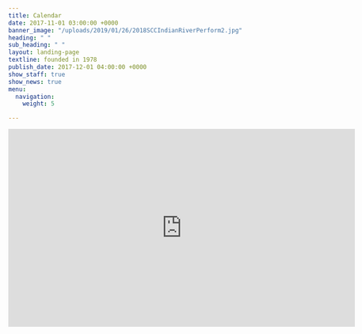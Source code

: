 ```yaml
---
title: Calendar
date: 2017-11-01 03:00:00 +0000
banner_image: "/uploads/2019/01/26/2018SCCIndianRiverPerform2.jpg"
heading: " "
sub_heading: " "
layout: landing-page
textline: founded in 1978
publish_date: 2017-12-01 04:00:00 +0000
show_staff: true
show_news: true
menu:
  navigation:
    weight: 5

---
```

<iframe src="https://www.google.com/calendar/embed?showTitle=0&amp;showPrint=0&amp;showCalendars=0&amp;height=400&amp;wkst=1&amp;bgcolor=%23FFFFFF&amp;src=sumchoir%40gmail.com&amp;color=%232952A3&amp;ctz=America%2FHalifax" style=" border-width:0 " width="700" height="400" frameborder="0" scrolling="no"></iframe>